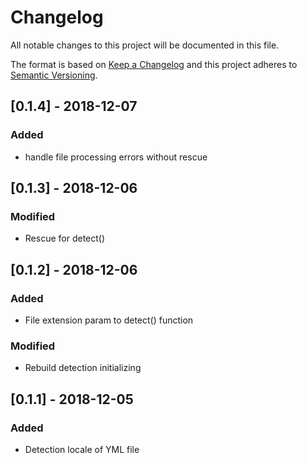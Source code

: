 # Changelog
All notable changes to this project will be documented in this file.

The format is based on [Keep a Changelog](http://keepachangelog.com/en/1.0.0/)
and this project adheres to [Semantic Versioning](http://semver.org/spec/v2.0.0.html).

## [0.1.4] - 2018-12-07
### Added
- handle file processing errors without rescue

## [0.1.3] - 2018-12-06
### Modified
- Rescue for detect()

## [0.1.2] - 2018-12-06
### Added
- File extension param to detect() function

### Modified
- Rebuild detection initializing

## [0.1.1] - 2018-12-05
### Added
- Detection locale of YML file
